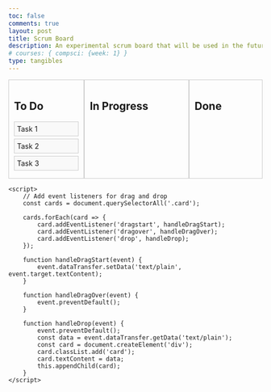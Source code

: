 ```yaml
---
toc: false
comments: true
layout: post
title: Scrum Board
description: An experimental scrum board that will be used in the future
# courses: { compsci: {week: 1} }
type: tangibles
---
```


<head>
    <meta charset="UTF-8">
    <meta name="viewport" content="width=device-width, initial-scale=1.0">
    <title>Scrum Board</title>
    <style>
        .board {
            display: flex;
            justify-content: space-around;
        }
        .column {
            flex: 1;
            border: 1px solid #ccc;
            padding: 10px;
        }
        .card {
            background-color: #f9f9f9;
            border: 1px solid #ccc;
            margin-bottom: 5px;
            padding: 5px;
            cursor: pointer;
        }
        .card:hover {
            background-color: #e3e3e3;
        }
    </style>
</head>
<body>
    <div class="board">
        <div class="column">
            <h2>To Do</h2>
            <div class="card" draggable="true">Task 1</div>
            <div class="card" draggable="true">Task 2</div>
            <div class="card" draggable="true">Task 3</div>
        </div>
        <div class="column">
            <h2>In Progress</h2>
        </div>
        <div class="column">
            <h2>Done</h2>
        </div>
    </div>

    <script>
        // Add event listeners for drag and drop
        const cards = document.querySelectorAll('.card');

        cards.forEach(card => {
            card.addEventListener('dragstart', handleDragStart);
            card.addEventListener('dragover', handleDragOver);
            card.addEventListener('drop', handleDrop);
        });

        function handleDragStart(event) {
            event.dataTransfer.setData('text/plain', event.target.textContent);
        }

        function handleDragOver(event) {
            event.preventDefault();
        }

        function handleDrop(event) {
            event.preventDefault();
            const data = event.dataTransfer.getData('text/plain');
            const card = document.createElement('div');
            card.classList.add('card');
            card.textContent = data;
            this.appendChild(card);
        }
    </script>
</body>
</html>
